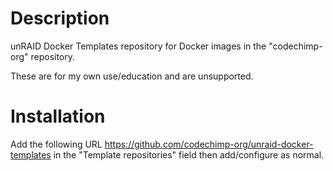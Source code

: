 Description
===========
unRAID Docker Templates repository for Docker images in the "codechimp-org" repository.

These are for my own use/education and are unsupported.

Installation
============
Add the following URL https://github.com/codechimp-org/unraid-docker-templates in the "Template repositories" field then add/configure as normal.
